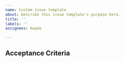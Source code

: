 ```yaml
---
name: Custom issue template
about: Describe this issue template's purpose here.
title: ''
labels: ''
assignees: kwyma

---
```


## Acceptance Criteria
